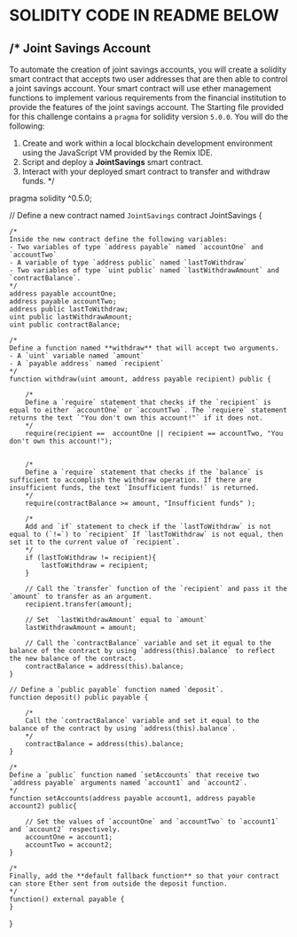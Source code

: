 # SOLIDITY CODE IN README BELOW

/*
Joint Savings Account
---------------------
To automate the creation of joint savings accounts, you will create a solidity smart contract that accepts two user addresses that are then able to control a joint savings account. Your smart contract will use ether management functions to implement various requirements from the financial institution to provide the features of the joint savings account.
The Starting file provided for this challenge contains a `pragma` for solidity version `5.0.0`.
You will do the following:
1. Create and work within a local blockchain development environment using the JavaScript VM provided by the Remix IDE.
2. Script and deploy a **JointSavings** smart contract.
3. Interact with your deployed smart contract to transfer and withdraw funds.
*/

pragma solidity ^0.5.0;

// Define a new contract named `JointSavings`
contract JointSavings {

    /*
    Inside the new contract define the following variables:
    - Two variables of type `address payable` named `accountOne` and `accountTwo`
    - A variable of type `address public` named `lastToWithdraw`
    - Two variables of type `uint public` named `lastWithdrawAmount` and `contractBalance`.
    */
    address payable accountOne;
    address payable accountTwo;
    address public lastToWithdraw;
    uint public lastWithdrawAmount;
    uint public contractBalance;

    /*
    Define a function named **withdraw** that will accept two arguments.
    - A `uint` variable named `amount`
    - A `payable address` named `recipient`
    */
    function withdraw(uint amount, address payable recipient) public {

        /*
        Define a `require` statement that checks if the `recipient` is equal to either `accountOne` or `accountTwo`. The `requiere` statement returns the text `"You don't own this account!"` if it does not.
        */
        require(recipient ==  accountOne || recipient == accountTwo, "You don't own this account!");
        

        /*
        Define a `require` statement that checks if the `balance` is sufficient to accomplish the withdraw operation. If there are insufficient funds, the text `Insufficient funds!` is returned.
        */
        require(contractBalance >= amount, "Insufficient funds" );

        /*
        Add and `if` statement to check if the `lastToWithdraw` is not equal to (`!=`) to `recipient` If `lastToWithdraw` is not equal, then set it to the current value of `recipient`.
        */
        if (lastToWithdraw != recipient){
            lastToWithdraw = recipient;
        }

        // Call the `transfer` function of the `recipient` and pass it the `amount` to transfer as an argument.
        recipient.transfer(amount);

        // Set  `lastWithdrawAmount` equal to `amount`
        lastWithdrawAmount = amount;

        // Call the `contractBalance` variable and set it equal to the balance of the contract by using `address(this).balance` to reflect the new balance of the contract.
        contractBalance = address(this).balance;
    }

    // Define a `public payable` function named `deposit`.
    function deposit() public payable {

        /*
        Call the `contractBalance` variable and set it equal to the balance of the contract by using `address(this).balance`.
        */
        contractBalance = address(this).balance;
    }

    /*
    Define a `public` function named `setAccounts` that receive two `address payable` arguments named `account1` and `account2`.
    */
    function setAccounts(address payable account1, address payable account2) public{

        // Set the values of `accountOne` and `accountTwo` to `account1` and `account2` respectively.
        accountOne = account1;
        accountTwo = account2;
    }

    /*
    Finally, add the **default fallback function** so that your contract can store Ether sent from outside the deposit function.
    */
    function() external payable {
    }
}
